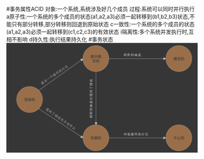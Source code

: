 #事务属性ACID
对象:一个系统,系统涉及好几个成员
过程:系统可以同时并行执行
a原子性:一个系统的多个成员的状态(a1,a2,a3)必须一起转移到(b1,b2,b3)状态,不能只有部分转移,部分转移则回退到原始状态
c一致性:一个系统的多个成员的状态(a1,a2,a3)必须一起转移到(c1,c2,c3)的有效状态
i隔离性:多个系统并发执行时,互相不影响
d持久性:执行结果持久化
#事务状态
![](.z_10_mysql_事务_隔离级别_images/bd0b7817.png)
#
